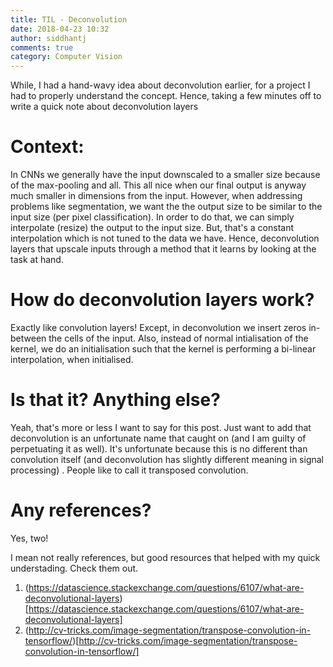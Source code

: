 ```yaml
---
title: TIL - Deconvolution
date: 2018-04-23 10:32
author: siddhantj
comments: true
category: Computer Vision
---
```


While, I had a hand-wavy idea about deconvolution earlier, for a project I had to properly understand the concept. Hence, taking a few minutes off to write a quick note about deconvolution layers

# Context:
In CNNs we generally have the input downscaled to a smaller size because of the max-pooling and all. This all nice when our final output is anyway much smaller in dimensions from the input. However, when addressing problems like segmentation, we want the the output size to be similar to the input size (per pixel classification). In order to do that, we can simply interpolate (resize) the output to the input size. But, that's a constant interpolation which is not tuned to the data we have. Hence, deconvolution layers that upscale inputs through a method that it learns by looking at the task at hand. 


# How do deconvolution layers work?
Exactly like convolution layers! Except, in deconvolution we insert zeros in-between the cells of the input. Also, instead of normal intialisation of the kernel, we do an initialisation such that the kernel is performing a bi-linear interpolation, when initialised. 


# Is that it? Anything else?

Yeah, that's more or less I want to say for this post. Just want to add that deconvolution is an unfortunate name that caught on (and I am guilty of perpetuating it as well). It's unfortunate because this is no different than convolution itself (and deconvolution has slightly different meaning in signal processing) . People like to call it transposed convolution.

# Any references?
Yes, two!

I mean not really references, but good resources that helped with my quick understading. Check them out.

1. (https://datascience.stackexchange.com/questions/6107/what-are-deconvolutional-layers)[https://datascience.stackexchange.com/questions/6107/what-are-deconvolutional-layers]
2. (http://cv-tricks.com/image-segmentation/transpose-convolution-in-tensorflow/)[http://cv-tricks.com/image-segmentation/transpose-convolution-in-tensorflow/]
















